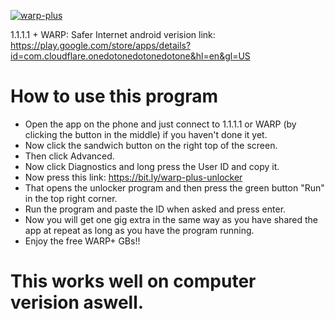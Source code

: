 [![warp-plus](https://github-readme-stats.vercel.app/api/pin/?username=hello2himel&repo=warp-plus-unlocker&theme=dark)](https://github.com/hello2himel/warp-plus-unlocker)<br/>

  1.1.1.1 + WARP: Safer Internet
  android verision link: 
  https://play.google.com/store/apps/details?id=com.cloudflare.onedotonedotonedotone&hl=en&gl=US

# How to use this program
  - Open the app on the phone and just connect to 1.1.1.1 or WARP (by clicking the button in the middle) if you haven't done it yet.
  - Now click the sandwich button on the right top of the screen.
  - Then click Advanced.
  - Now click Diagnostics and long press the User ID and copy it.
  - Now press this link: https://bit.ly/warp-plus-unlocker
  - That opens the unlocker program and then press the green button "Run" in the top right corner.
  - Run the program and paste the ID when asked and press enter.
  - Now you will get one gig extra in the same way as you have shared the app at repeat as long as you have the program running.
  - Enjoy the free WARP+ GBs!!

 # This works well on computer verision aswell.
